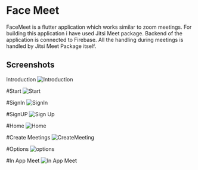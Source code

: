 # Face Meet

FaceMeet is a flutter application which works similar to zoom meetings. For building this application i have used Jitsi Meet package. Backend of the application is connected to Firebase. All the handling during meetings is handled by Jitsi Meet Package itself.

## Screenshots

Introduction
![Introduction](https://user-images.githubusercontent.com/65757410/129352755-8588f26b-942b-43b1-8c34-7377a7e8881c.jpeg)

#Start
![Start](https://user-images.githubusercontent.com/65757410/129352209-d716c537-cb23-4a16-ba65-2a93e1042ee9.jpeg)

#SignIn
![SignIn](https://user-images.githubusercontent.com/65757410/129352228-5de65131-bcc4-498f-857a-55af1aa2631f.jpeg)

#SignUP
![Sign Up](https://user-images.githubusercontent.com/65757410/129352239-2358ee85-4da2-4c36-9c20-6e4dbba04dde.jpeg)

#Home
![Home](https://user-images.githubusercontent.com/65757410/129352254-373233ba-4080-4a21-abb9-4082a678d09c.jpeg)

#Create Meetings
![CreateMeeting](https://user-images.githubusercontent.com/65757410/129352267-7fe64096-f17c-45ed-be6f-1c6455f156c8.jpeg)

#Options
![options](https://user-images.githubusercontent.com/65757410/129352279-ae209389-d163-40e8-a83b-548a8fd171ee.jpeg)

#In App Meet
![In App Meet](https://user-images.githubusercontent.com/65757410/129352301-1875ba7f-25d6-4210-84c6-cc83ac4c89f0.jpeg)
